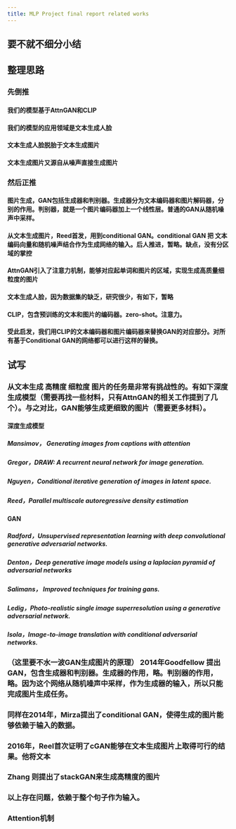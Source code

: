 ```yaml
---
title: MLP Project final report related works
---
```


## 要不就不细分小结
## 整理思路
### 先倒推
#### 我们的模型基于AttnGAN和CLIP
#### 我们的模型的应用领域是文本生成人脸
#### 文本生成人脸脱胎于文本生成图片
#### 文本生成图片又源自从噪声直接生成图片
### 然后正推
#### 图片生成，GAN包括生成器和判别器。生成器分为文本编码器和图片解码器，分别的作用。判别器，就是一个图片编码器加上一个线性层。普通的GAN从随机噪声中采样。
#### 从文本生成图片，Reed首发，用到conditional GAN。conditional GAN 把 文本编码向量和随机噪声结合作为生成网络的输入。后人推进，暂略。缺点，没有分区域的掌控
#### AttnGAN引入了注意力机制，能够对应起单词和图片的区域，实现生成高质量细粒度的图片
#### 文本生成人脸，因为数据集的缺乏，研究很少，有如下，暂略
#### CLIP，包含预训练的文本和图片的编码器。zero-shot。注意力。
#### 受此启发，我们用CLIP的文本编码器和图片编码器来替换GAN的对应部分。对所有基于Conditional GAN的网络都可以进行这样的替换。
## 试写
### 从文本生成 高精度 细粒度 图片的任务是非常有挑战性的。有如下深度生成模型（需要再找一些材料，只有AttnGAN的相关工作提到了几个）。与之对比，GAN能够生成更细致的图片（需要更多材料）。
#### 深度生成模型
##### Mansimov， Generating images from captions with attention
##### Gregor，DRAW: A recurrent neural network for image generation.
##### Nguyen，Conditional iterative generation of images in latent space.
##### Reed，Parallel multiscale autoregressive density estimation
#### GAN
##### Radford，Unsupervised representation learning with deep convolutional generative adversarial networks.
##### Denton，Deep generative image models using a laplacian pyramid of adversarial networks
##### Salimans， Improved techniques for training gans.
##### Ledig，Photo-realistic single image superresolution using a generative adversarial network.
##### Isola，Image-to-image translation with conditional adversarial networks.
### （这里要不水一波GAN生成图片的原理） 2014年Goodfellow 提出 GAN，包含生成器和判别器。生成器的作用，略。判别器的作用，略。因为这个网络从随机噪声中采样，作为生成器的输入，所以只能完成**图片生成**任务。
### 同样在2014年，Mirza提出了conditional GAN，使得生成的图片能够依赖于输入的数据。
### 2016年，Reel首次证明了cGAN能够在**文本生成图片**上取得可行的结果。他将文本
### Zhang 则提出了stackGAN来生成**高精度**的图片
### 以上存在问题，依赖于整个句子作为输入。
### Attention机制
